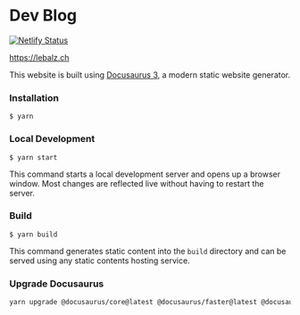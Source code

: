 # Dev Blog

[![Netlify Status](https://api.netlify.com/api/v1/badges/65de528c-bb96-4d1f-8d92-b70fff1bcac9/deploy-status)](https://app.netlify.com/sites/melodious-selkie-c8bb28/deploys)

https://lebalz.ch

This website is built using [Docusaurus 3](https://docusaurus.io/), a modern static website generator.

### Installation

```
$ yarn
```

### Local Development

```
$ yarn start
```

This command starts a local development server and opens up a browser window. Most changes are reflected live without having to restart the server.

### Build

```
$ yarn build
```

This command generates static content into the `build` directory and can be served using any static contents hosting service.

### Upgrade Docusaurus

```bash
yarn upgrade @docusaurus/core@latest @docusaurus/faster@latest @docusaurus/preset-classic@latest @docusaurus/module-type-aliases@latest @docusaurus/tsconfig@latest @docusaurus/types@latest 
```
